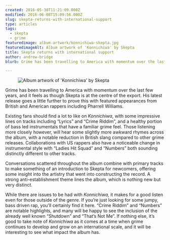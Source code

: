 ```yaml
---
created: 2016-05-30T11:21:09.000Z
modified: 2016-06-08T15:09:56.000Z
slug: skepta-returns-with-international-support
type: articles
tags:
  - skepta
  - grime
featuredimage: album-artwork/konnichiwa-skepta.jpg
featuredimageAlt: Album artwork of 'Konnichiwa' by Skepta
title: Skepta returns with international support
author: andrew-bridge
blurb: Grime has been travelling to America with momentum over the last few years, and it feels as though Skepta is at the centre of the export.

---
```


<figure class="wide">
  <img src="album-artwork/konnichiwa-skepta.jpg" alt="Album artwork of 'Konnichiwa' by Skepta" />
  <figcaption></figcaption>
</figure>

Grime has been travelling to America with momentum over the last few years, and it feels as though Skepta is at the centre of the export. His latest release goes a little further to prove this with featured appearances from British and American rappers including Pharrell Williams.

Existing fans should find a lot to like on *Konnichiwa*, with some impressive lines on tracks including “Lyrics” and “Crime Riddim”, and a healthy portion of bass led instrumentals that have a familiar grime feel. Those listening more closely however, will hear some slightly more awkward rhymes across the album, with a notable reduction in British slang compared to other grime releases. Collaborations with US rappers also have a noticeable change in instrumental style with “Ladies Hit Squad” and “Numbers” both sounding distinctly different to other tracks.

Conversations scattered throughout the album combine with primary tracks to make something of an introduction to Skepta for newcomers, offering some insight into the artistry that went into constructing the record. A strong anti-establishment theme lines the album, which is nothing new but very distinct.

While there are issues to be had with *Konnichiwa,* it makes for a good listen even for those outside of the genre. If you’re just looking for some jumpy, bass driven rap, you’ll certainly find it here. “Crime Riddim” and “Numbers” are notable highlights, and many will be happy to see the inclusion of the already well known “Shutdown” and “That’s Not Me”. If nothing else, it’s good to take note of *Konnichiwa* as it comes at a time when grime continues to develop and grow on an international scale, and it will be interesting to see what impact the album has.
